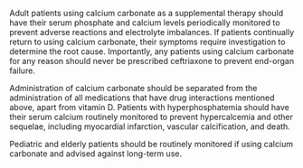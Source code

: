 Adult patients using calcium carbonate as a supplemental therapy should have their serum phosphate and calcium levels periodically monitored to prevent adverse reactions and electrolyte imbalances. If patients continually return to using calcium carbonate, their symptoms require investigation to determine the root cause. Importantly, any patients using calcium carbonate for any reason should never be prescribed ceftriaxone to prevent end-organ failure.

Administration of calcium carbonate should be separated from the administration of all medications that have drug interactions mentioned above, apart from vitamin D. Patients with hyperphosphatemia should have their serum calcium routinely monitored to prevent hypercalcemia and other sequelae, including myocardial infarction, vascular calcification, and death.

Pediatric and elderly patients should be routinely monitored if using calcium carbonate and advised against long-term use.